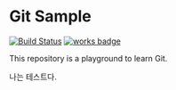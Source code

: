 # Git Sample

[![Build Status](https://travis-ci.org/dal-lab/git-sample.svg?branch=master)](https://travis-ci.org/dal-lab/git-sample)
[![works badge](https://cdn.jsdelivr.net/gh/nikku/works-on-my-machine@v0.2.0/badge.svg)](https://github.com/nikku/works-on-my-machine)

This repository is a playground to learn Git.

나는 테스트다.
